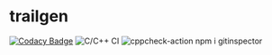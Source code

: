# trailgen

[![Codacy Badge](https://api.codacy.com/project/badge/Grade/c50134ca34f14b879de4ecfbd913c200)](https://app.codacy.com/manual/krishnalalasa.k/trailgen?utm_source=github.com&utm_medium=referral&utm_content=stepin104594/trailgen&utm_campaign=Badge_Grade_Dashboard)
![C/C++ CI](https://github.com/stepin104594/trailgen/workflows/C/C++%20CI/badge.svg)
![cppcheck-action](https://github.com/stepin104594/trailgen/workflows/cppcheck-action/badge.svg)
npm i gitinspector
